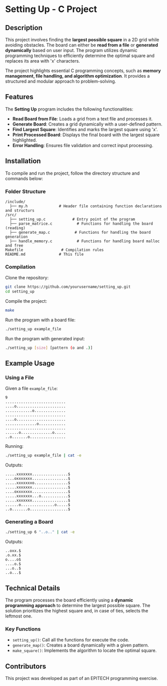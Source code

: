 # Setting Up - C Project

## Description
This project involves finding the **largest possible square** in a 2D grid while avoiding obstacles. The board can either be **read from a file** or **generated dynamically** based on user input. The program utilizes dynamic programming techniques to efficiently determine the optimal square and replaces its area with 'x' characters. 

The project highlights essential C programming concepts, such as **memory management, file handling, and algorithm optimization**. It provides a structured and modular approach to problem-solving.

## Features
The **Setting Up** program includes the following functionalities:

- **Read Board from File**: Loads a grid from a text file and processes it.
- **Generate Board**: Creates a grid dynamically with a user-defined pattern.
- **Find Largest Square**: Identifies and marks the largest square using 'x'.
- **Print Processed Board**: Displays the final board with the largest square highlighted.
- **Error Handling**: Ensures file validation and correct input processing.

## Installation
To compile and run the project, follow the directory structure and commands below:

### Folder Structure
```
/include/
  ├── my.h              # Header file containing function declarations and structurs
/src/
  ├── setting_up.c            # Entry point of the program
  ├── parse_matrice.c           # Functions for handling the board (reading)
  ├── generate_map.c           # Functions for handling the board generation
  ├── handle_memory.c           # Functions for handling board malloc and free
Makefile                 # Compilation rules
README.md               # This file
```

### Compilation
Clone the repository:
```sh
git clone https://github.com/yourusername/setting_up.git
cd setting_up
```
Compile the project:
```sh
make
```
Run the program with a board file:
```sh
./setting_up example_file
```
Run the program with generated input:
```sh
./setting_up [size] [pattern (o and .)]
```

## Example Usage
### Using a File
Given a file `example_file`:
```
9
...........................
....o......................
............o..............
...........................
....o......................
..............o............
...........................
......o..............o.....
..o.......o................
```
Running:
```sh
./setting_up example_file | cat -e
```
Outputs:
```
.....xxxxxxx................$
....oxxxxxxx................$
.....xxxxxxxo...............$
.....xxxxxxx................$
....oxxxxxxx................$
.....xxxxxxx...o............$
.....xxxxxxx................$
......o...............o.....$
..o.......o.................$
```
### Generating a Board
```sh
./setting_up 6 "..o.." | cat -e
```
Outputs:
```
..oxx.$
.o.xx.$
o....o$
....o.$
...o..$
..o...$
```

## Technical Details
The program processes the board efficiently using a **dynamic programming approach** to determine the largest possible square. The solution prioritizes the highest square and, in case of ties, selects the leftmost one.

### Key Functions
- `setting_up()`: Call all the functions for execute the code.
- `generate_map()`: Creates a board dynamically with a given pattern.
- `make_square()`: Implements the algorithm to locate the optimal square.

## Contributors
This project was developed as part of an EPITECH programming exercise.

